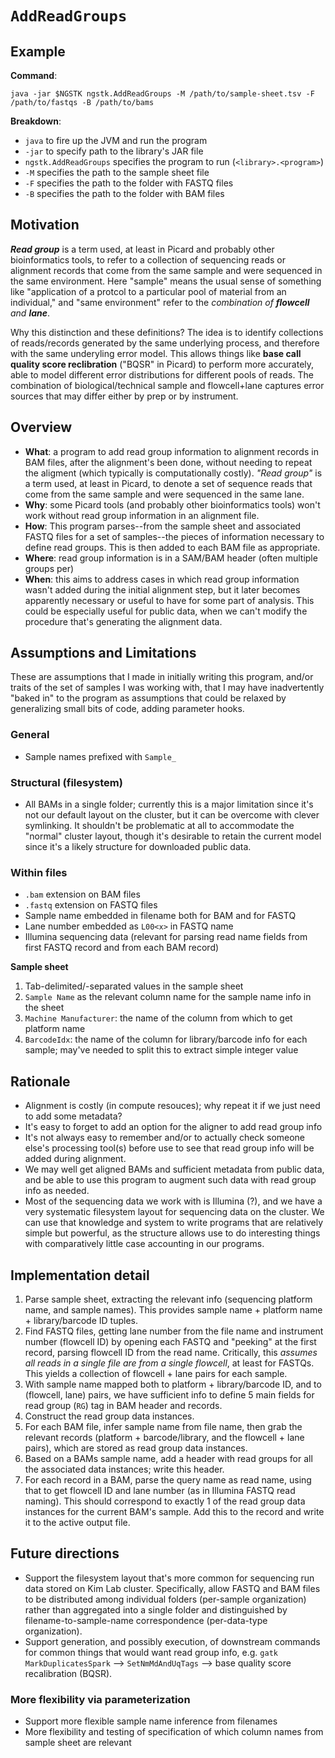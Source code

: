 # `AddReadGroups`

## Example
**Command**:
```
java -jar $NGSTK ngstk.AddReadGroups -M /path/to/sample-sheet.tsv -F /path/to/fastqs -B /path/to/bams
```
**Breakdown**:
- `java` to fire up the JVM and run the program
- `-jar` to specify path to the library's JAR file
- `ngstk.AddReadGroups` specifies the program to run (`<library>.<program>`)
- `-M` specifies the path to the sample sheet file
- `-F` specifies the path to the folder with FASTQ files
- `-B` specifies the path to the folder with BAM files

## Motivation
***Read group*** is a term used, at least in Picard and probably other bioinformatics tools, to refer to a collection of sequencing reads or alignment records that come from the same sample and were sequenced in the same environment. Here "sample" means the usual sense of something like "application of a protcol to a particular pool of material from an individual," and "same environment" refer to the *combination of **flowcell** and **lane***.

Why this distinction and these definitions? The idea is to identify collections of reads/records generated by the same underlying process, and therefore with the same underyling error model. This allows things like **base call quality score reclibration** ("BQSR" in Picard) to perform more accurately, able to model different error distributions for different pools of reads. The combination of biological/technical sample and flowcell+lane captures error sources that may differ either by prep or by instrument.

## Overview
- **What**: a program to add read group information to alignment records in BAM files, after the alignment's been done, without needing to repeat the aligment (which typically is computationally costly). 
*"Read group"* is a term used, at least in Picard, to denote a set of sequence reads that come from the same sample and were sequenced in the same lane.
- **Why**: some Picard tools (and probably other bioinformatics tools) won't work without read group information in an alignment file.
- **How**: This program parses--from the sample sheet and associated FASTQ files for a set of samples--the pieces of information necessary to define read groups. This is then added to each BAM file as appropriate.
- **Where**: read group information is in a SAM/BAM header (often multiple groups per)
- **When**: this aims to address cases in which read group information wasn't added during the initial alignment step, but it later becomes apparently necessary or useful to have for some part of analysis. This could be especially useful for public data, when we can't modify the procedure that's generating the alignment data.

## Assumptions and Limitations
These are assumptions that I made in initially writing this program, and/or traits of the set of samples I was working with, that I may have inadvertently "baked in" to the program as assumptions that could be relaxed by generalizing small bits of code, adding parameter hooks.
### General
- Sample names prefixed with `Sample_`
### Structural (filesystem)
- All BAMs in a single folder; currently this is a major limitation since it's not our default layout on the cluster, but it can be overcome with clever symlinking. It shouldn't be problematic at  all to accommodate the "normal" cluster layout, though it's desirable to retain the current model since it's a likely structure for downloaded public data.
### Within files
- `.bam` extension on BAM files
- `.fastq` extension on FASTQ files
- Sample name embedded in filename both for BAM and for FASTQ
- Lane number embedded as `L00<x>` in FASTQ name
- Illumina sequencing data (relevant for parsing read name fields from first FASTQ record and from each BAM record)

**Sample sheet** 
1. Tab-delimited/-separated values in the sample sheet
2. `Sample Name` as the relevant column name for the sample name info in the sheet
3. `Machine Manufacturer`: the name of the column from which to get platform name
4. `BarcodeIdx`: the name of the column for library/barcode info for each sample; may've needed to split this to extract simple integer value

## Rationale
- Alignment is costly (in compute resouces); why repeat it if we just need to add some metadata?
- It's easy to forget to add an option for the aligner to add read group info
- It's not always easy to remember and/or to actually check someone else's processing tool(s) before use to see that read group info will be added during alignment.
- We may well get aligned BAMs and sufficient metadata from public data, and be able to use this program to augment such data with read group info as needed.
- Most of the sequencing data we work with is Illumina (?), and we have a very systematic filesystem layout for sequencing data on the cluster. We can use that knowledge and system to write programs that are relatively simple but powerful, as the structure allows use to do interesting things with comparatively little case accounting in our programs.

## Implementation detail
1. Parse sample sheet, extracting the relevant info (sequencing platform name, and sample names). This provides sample name + platform name + library/barcode ID tuples.
2. Find FASTQ files, getting lane number from the file name and instrument number (flowcell ID) by opening each FASTQ and "peeking" at the first record, parsing flowcell ID from the read name. Critically, this *assumes all reads in a single file are from a single flowcell*, at least for FASTQs. This yields a collection of flowcell + lane pairs for each sample.
3. With sample name mapped both to platform + library/barcode ID, and to (flowcell, lane) pairs, we have sufficient info to define 5 main fields for read group (`RG`) tag in BAM header and records.
4. Construct the read group data instances. 
5. For each BAM file, infer sample name from file name, then grab the relevant records (platform + barcode/library, and the flowcell + lane pairs), which are stored as read group data instances.
5. Based on a BAMs sample name, add a header with read groups for all the associated data instances; write this header.
6. For each record in a BAM, parse the query name as read name, using that to get flowcell ID and lane number (as in Illumina FASTQ read naming). This should correspond to exactly 1 of the read group data instances for the current BAM's sample. Add this to the record and write it to the active output file.


## Future directions
- Support the filesystem layout that's more common for sequencing run data stored on Kim Lab cluster. Specifically, allow FASTQ and BAM files to be distributed among individual folders (per-sample organization) rather than aggregated into a single folder and distinguished by filename-to-sample-name correspondence (per-data-type organization).
- Support generation, and possibly execution, of downstream commands for common things that would want read group info, e.g. `gatk MarkDuplicatesSpark` --> `SetNmMdAndUqTags` --> base quality score recalibration (BQSR).
### More flexibility via parameterization
- Support more flexible sample name inference from filenames
- More flexibility and testing of specification of which column names from sample sheet are relevant

